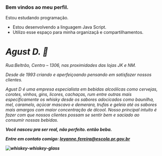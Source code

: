 ###  Bem vindos ao meu perfil.   
 Estou estudando programação. 
- Estou desenvolvendo a linguagem Java Script.
-  Utilizo esse espaço para minha organizaçã e compartilhamentos.

### <h1> <em> Agust D. 🍺
  
  Rua:Beltrão, Centro – 1306, nas proximidades das lojas JK e NM.

Desde de 1993 criando e aperfeiçoando pensando em satisfazer nossos clientes.

Agust D é uma empresa especialista em bebidas alcoólicas como cervejas, corotes, vinhos, gins, licores, cachaças, rum entre outras mais especificamente os whisky desde os sabores adocicados como baunilha, mel, caramelo, açúcar mascavo e demerara, trufas e geleia até os sabores mais amargos com maior concentração de álcool.
 Nosso principal intuito é fazer com que nossos clientes possam se sentir bem e saciado ao consumir nossas bebidas.
  
  <strong> Você nasceu pra ser real, não perfeito.
  <strng> então beba.

  <strong> Entre em contato comigo:
      leyanne.fereira@escola.pr.gov.br
    

![whiskey-whiskey-glass](https://github.com/leyanne-k7-7/Leyanne/assets/134114311/ae98b635-5305-4bc9-8c7e-15c31907bd98)

